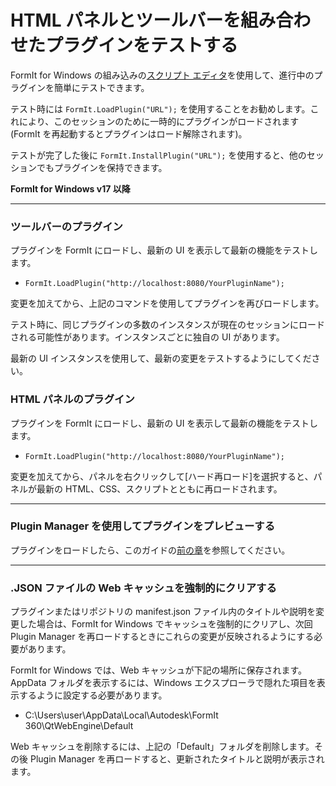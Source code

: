 # HTML パネルとツールバーを組み合わせたプラグインをテストする

FormIt for Windows の組み込みの[スクリプト エディタ](../advanced-development/setting-up-formit-for-development.md)を使用して、進行中のプラグインを簡単にテストできます。

テスト時には `FormIt.LoadPlugin("URL");` を使用することをお勧めします。これにより、このセッションのために一時的にプラグインがロードされます(FormIt を再起動するとプラグインはロード解除されます)。&#x20;

テストが完了した後に `FormIt.InstallPlugin("URL");` を使用すると、他のセッションでもプラグインを保持できます。

**FormIt for Windows v17 以降**

****

### **ツールバーのプラグイン**

プラグインを FormIt にロードし、最新の UI を表示して最新の機能をテストします。

* `FormIt.LoadPlugin("http://localhost:8080/YourPluginName");`

変更を加えてから、上記のコマンドを使用してプラグインを再びロードします。

テスト時に、同じプラグインの多数のインスタンスが現在のセッションにロードされる可能性があります。インスタンスごとに独自の UI があります。

最新の UI インスタンスを使用して、最新の変更をテストするようにしてください。



### **HTML パネルのプラグイン**

プラグインを FormIt にロードし、最新の UI を表示して最新の機能をテストします。

* `FormIt.LoadPlugin("http://localhost:8080/YourPluginName");`

変更を加えてから、パネルを右クリックして[ハード再ロード]を選択すると、パネルが最新の HTML、CSS、スクリプトとともに再ロードされます。

****

### **Plugin Manager を使用してプラグインをプレビューする**

プラグインをロードしたら、このガイドの[前の章](../advanced-development/previewing-a-plugin-in-the-plugin-manager.md)を参照してください。

****

### **.JSON ファイルの Web キャッシュを強制的にクリアする**

プラグインまたはリポジトリの manifest.json ファイル内のタイトルや説明を変更した場合は、FormIt for Windows でキャッシュを強制的にクリアし、次回 Plugin Manager を再ロードするときにこれらの変更が反映されるようにする必要があります。

FormIt for Windows では、Web キャッシュが下記の場所に保存されます。AppData フォルダを表示するには、Windows エクスプローラで隠れた項目を表示するように設定する必要があります。

* C:\Users\user\AppData\Local\Autodesk\FormIt 360\QtWebEngine\Default

Web キャッシュを削除するには、上記の「Default」フォルダを削除します。その後 Plugin Manager を再ロードすると、更新されたタイトルと説明が表示されます。
